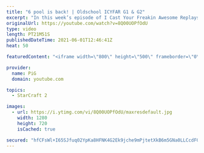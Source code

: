 ```yaml
---
title: "6 pool is back! | Oldschool ICYFAR G1 & G2"
excerpt: "In this week’s episode of I Cast Your Freakin Awesome Replays (ICYFAR) players sent in their replays where they played outdated strats!  NEW ICYFAR CHALLENGE: \"About Tree fiddy” - You can only harass with units totalling 350 minerals e.g. 1 medivac with 5 marines in it or 7 banelings. Or 3 units and"
originalUrl: https://youtube.com/watch?v=8Q00UOPfOdU
type: video
length: PT21M51S
publishedDateTime: 2021-06-01T12:46:41Z
heat: 50

featuredContent: "<iframe width=\"800\" height=\"500\" frameborder=\"0\" src=\"https://www.youtube.com/embed/8Q00UOPfOdU\" allow=\"accelerometer; autoplay; encrypted-media; gyroscope; picture-in-picture\" allowfullscreen></iframe>"

provider:
  name: PiG
  domain: youtube.com

topics:
  - StarCraft 2

images:
  - url: https://i.ytimg.com/vi/8Q00UOPfOdU/maxresdefault.jpg
    width: 1280
    height: 720
    isCached: true

secured: "hfCFsWl+I65SJfuq02YpKa8HFNK4G2Ek9jche9mPjtetXkB6m5GNa0LLCcdFGWL+yBf2px6N/3XQwjQMkJp648VtG4f/J2TKYxK2oanDw9szdIWmmmHpYt6b4hBXFPvVco+Sgn5+S4tkon/SOYPvEKMG8KpTWvDUoTfSClywMmzbkkDZzbby2pK2qfzKVwnfVIRQTabSk0znZpIG+8ulWqPWF9xj+xfO/I9Oz9qRXVygitcP6InOgHe75mWIuSoW9ZhOyNXvKk+Y5mCbt/MOdg7Jy5a0AQ38ut67fRG0YI5HAf3vIIqzhgStzbmGrqvJ/qq2/xVYS3m+ehldGSk61xxlMk+3hTxQJDy8uxP8DY2QF5chPzxB2sXJnlWqv5iBHDdZuQge8wHIs0nqcf/LJsCA2p9nlRie+TSOrlcjgHY=;3wzsj+XaDMkqZYqa/Jr59Q=="
---
```


